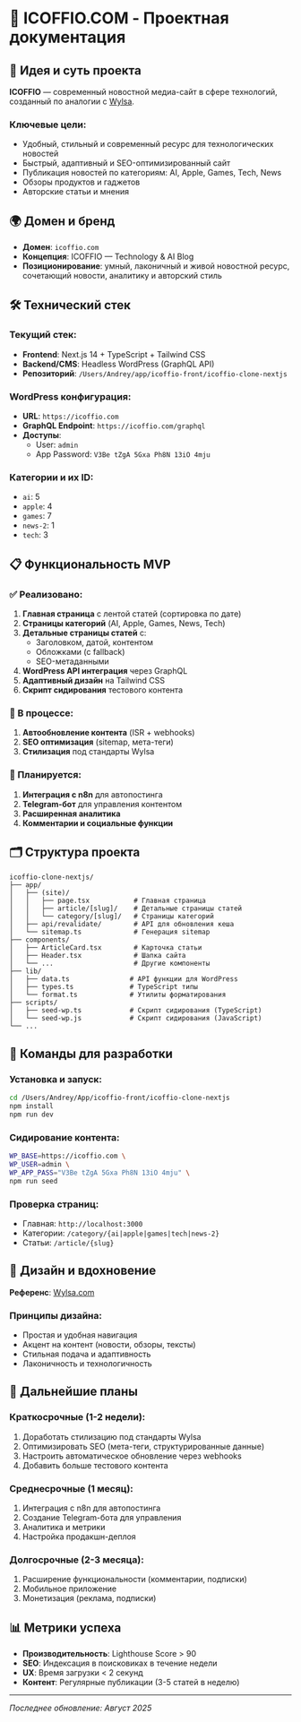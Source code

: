 # 🚀 ICOFFIO.COM - Проектная документация

## 🎯 Идея и суть проекта

**ICOFFIO** — современный новостной медиа-сайт в сфере технологий, созданный по аналогии с [Wylsa](https://wylsa.com).

### Ключевые цели:
- Удобный, стильный и современный ресурс для технологических новостей
- Быстрый, адаптивный и SEO-оптимизированный сайт
- Публикация новостей по категориям: AI, Apple, Games, Tech, News
- Обзоры продуктов и гаджетов
- Авторские статьи и мнения

## 🌍 Домен и бренд

- **Домен**: `icoffio.com`
- **Концепция**: ICOFFIO — Technology & AI Blog
- **Позиционирование**: умный, лаконичный и живой новостной ресурс, сочетающий новости, аналитику и авторский стиль

## 🛠️ Технический стек

### Текущий стек:
- **Frontend**: Next.js 14 + TypeScript + Tailwind CSS
- **Backend/CMS**: Headless WordPress (GraphQL API)
- **Репозиторий**: `/Users/Andrey/app/icoffio-front/icoffio-clone-nextjs`

### WordPress конфигурация:
- **URL**: `https://icoffio.com`
- **GraphQL Endpoint**: `https://icoffio.com/graphql`
- **Доступы**: 
  - User: `admin`
  - App Password: `V3Be tZgA 5Gxa Ph8N 13iO 4mju`

### Категории и их ID:
- `ai`: 5
- `apple`: 4  
- `games`: 7
- `news-2`: 1
- `tech`: 3

## 📋 Функциональность MVP

### ✅ Реализовано:
1. **Главная страница** с лентой статей (сортировка по дате)
2. **Страницы категорий** (AI, Apple, Games, News, Tech)
3. **Детальные страницы статей** с:
   - Заголовком, датой, контентом
   - Обложками (с fallback)
   - SEO-метаданными
4. **WordPress API интеграция** через GraphQL
5. **Адаптивный дизайн** на Tailwind CSS
6. **Скрипт сидирования** тестового контента

### 🔄 В процессе:
1. **Автообновление контента** (ISR + webhooks)
2. **SEO оптимизация** (sitemap, мета-теги)
3. **Стилизация** под стандарты Wylsa

### 🚧 Планируется:
1. **Интеграция с n8n** для автопостинга
2. **Telegram-бот** для управления контентом
3. **Расширенная аналитика**
4. **Комментарии и социальные функции**

## 🗂️ Структура проекта

```
icoffio-clone-nextjs/
├── app/
│   ├── (site)/
│   │   ├── page.tsx           # Главная страница
│   │   ├── article/[slug]/    # Детальные страницы статей
│   │   └── category/[slug]/   # Страницы категорий
│   ├── api/revalidate/        # API для обновления кеша
│   └── sitemap.ts             # Генерация sitemap
├── components/
│   ├── ArticleCard.tsx        # Карточка статьи
│   ├── Header.tsx             # Шапка сайта
│   └── ...                    # Другие компоненты
├── lib/
│   ├── data.ts               # API функции для WordPress
│   ├── types.ts              # TypeScript типы
│   └── format.ts             # Утилиты форматирования
├── scripts/
│   ├── seed-wp.ts            # Скрипт сидирования (TypeScript)
│   └── seed-wp.js            # Скрипт сидирования (JavaScript)
└── ...
```

## 🔧 Команды для разработки

### Установка и запуск:
```bash
cd /Users/Andrey/App/icoffio-front/icoffio-clone-nextjs
npm install
npm run dev
```

### Сидирование контента:
```bash
WP_BASE=https://icoffio.com \
WP_USER=admin \
WP_APP_PASS="V3Be tZgA 5Gxa Ph8N 13iO 4mju" \
npm run seed
```

### Проверка страниц:
- Главная: `http://localhost:3000`
- Категории: `/category/{ai|apple|games|tech|news-2}`
- Статьи: `/article/{slug}`

## 🎨 Дизайн и вдохновение

**Референс**: [Wylsa.com](https://wylsa.com)

### Принципы дизайна:
- Простая и удобная навигация
- Акцент на контент (новости, обзоры, тексты)
- Стильная подача и адаптивность
- Лаконичность и технологичность

## 🚀 Дальнейшие планы

### Краткосрочные (1-2 недели):
1. Доработать стилизацию под стандарты Wylsa
2. Оптимизировать SEO (мета-теги, структурированные данные)
3. Настроить автоматическое обновление через webhooks
4. Добавить больше тестового контента

### Среднесрочные (1 месяц):
1. Интеграция с n8n для автопостинга
2. Создание Telegram-бота для управления
3. Аналитика и метрики
4. Настройка продакшн-деплоя

### Долгосрочные (2-3 месяца):
1. Расширение функциональности (комментарии, подписки)
2. Мобильное приложение
3. Монетизация (реклама, подписки)

## 📊 Метрики успеха

- **Производительность**: Lighthouse Score > 90
- **SEO**: Индексация в поисковиках в течение недели
- **UX**: Время загрузки < 2 секунд
- **Контент**: Регулярные публикации (3-5 статей в неделю)

---

*Последнее обновление: Август 2025*
